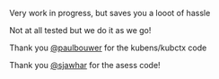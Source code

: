 Very work in progress, but saves you a looot of hassle

Not at all tested but we do it as we go!

Thank you [@paulbouwer](https://github.com/paulbouwer/k8s-cli-toolset/blob/master/Dockerfile) for the kubens/kubctx code

Thank you [@sjawhar](https://github.com/sjawhar/dockerfiles) for the asess code!
